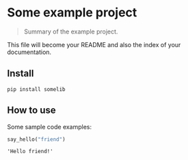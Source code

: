 # Some example project
> Summary of the example project.


This file will become your README and also the index of your documentation.

## Install

`pip install somelib`

## How to use

Some sample code examples:

```python
say_hello("friend")
```




    'Hello friend!'



